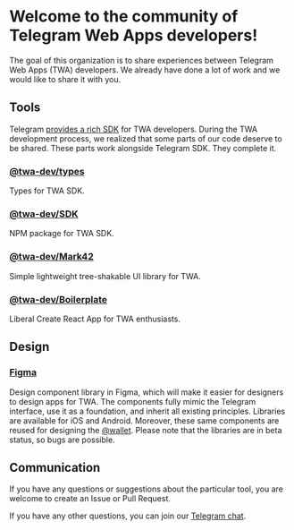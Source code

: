 # Welcome to the community of Telegram Web Apps developers!
The goal of this organization is to share experiences between Telegram Web Apps (TWA) developers. We already have done a lot of work
and we would like to share it with you.

## Tools
Telegram [provides a rich SDK](https://core.telegram.org/bots/webapps) for TWA developers.
During the TWA development process, we realized that some parts of our code deserve to be shared.
These parts work alongside Telegram SDK. They complete it.

### [@twa-dev/types](https://github.com/twa-dev/types)
Types for TWA SDK.

### [@twa-dev/SDK](https://github.com/twa-dev/SDK)
NPM package for TWA SDK.

### [@twa-dev/Mark42](https://github.com/twa-dev/Mark42)
Simple lightweight tree-shakable UI library for TWA.

### [@twa-dev/Boilerplate](https://github.com/twa-dev/Boilerplate)
Liberal Create React App for TWA enthusiasts.

## Design
### [Figma](https://www.figma.com/@firststagelabs)
Design component library in Figma, which will make it easier for designers to design apps for TWA. The components fully mimic the Telegram interface, use it as a foundation, and inherit all existing principles. Libraries are available for iOS and Android. Moreover, these same components are reused for designing the [@wallet](https://walletbot.org/). Please note that the libraries are in beta status, so bugs are possible.

## Communication
If you have any questions or suggestions about the particular tool, you are welcome to create an Issue or Pull
Request.

If you have any other questions, you can join our [Telegram chat](https://t.me/+1mQMqTopB1FkNjIy).

